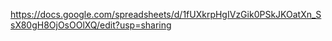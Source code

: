https://docs.google.com/spreadsheets/d/1fUXkrpHgIVzGik0PSkJKOatXn_SsX80gH8OjOsOOlXQ/edit?usp=sharing
